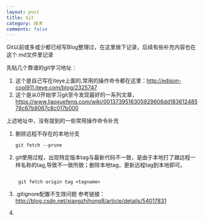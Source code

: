 ```yaml
---
layout: post
title: Git
category: 技术
comments: false
---
```

  
Git以前或多或少都已经写Blog整理过，在这里做下记录，后续有些补充内容也在这个.md文件里记录

先贴几个靠谱的git学习地址：

1. 这个是自己写在iteye上面的,常用的操作命令都在这里：<http://edison-cool911.iteye.com/blog/2325747>
2. 这个是从0开始学习git至今发现最好的一系列文章，<https://www.liaoxuefeng.com/wiki/0013739516305929606dd18361248578c67b8067c8c017b000>

上述地址中，没有提到的一些常用操作命令补充

1. 删除远程不存在的本地分支

	~~~
	git fetch --prune
	~~~
2. git使用过程，出现特定版本tag与最新代码不一致，是由于本地打了跟远程一样名称的tag,导致不一致所致；删除本地tag，更新远程tag到本地即可。
   
   ~~~
   	
	git fetch origin tag <tagname>

   ~~~
   
3. .gitignore配置不生效问题
   参考链接：<http://blog.csdn.net/xiangzhihong8/article/details/54017831>
   
4. 
